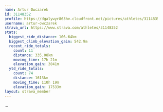 ```yaml
---
name: Artur Owczarek
id: 31148352
profile: https://dgalywyr863hv.cloudfront.net/pictures/athletes/31148352/15906846/1/large.jpg
username: artur-owczarek
strava_url: https://www.strava.com/athletes/31148352
stats:
  biggest_ride_distance: 106.64km
  biggest_climb_elevation_gain: 542.9m
  recent_ride_totals:
    count: 11
    distance: 335.08km
    moving_time: 17h 21m
    elevation_gain: 3041m
  ytd_ride_totals:
    count: 74
    distance: 1613km
    moving_time: 110h 19m
    elevation_gain: 17533m
layout: strava_member
--- 
```

...
